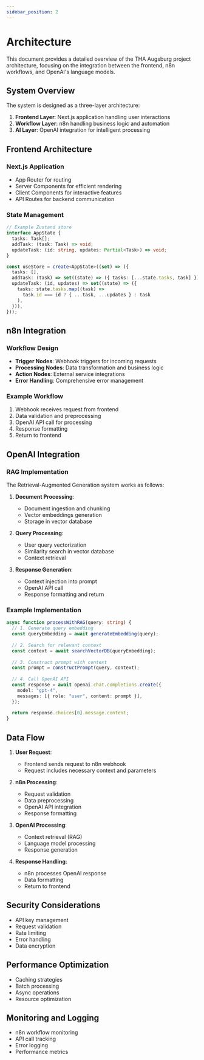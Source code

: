 ```yaml
---
sidebar_position: 2
---
```


# Architecture

This document provides a detailed overview of the THA Augsburg project architecture, focusing on the integration between the frontend, n8n workflows, and OpenAI's language models.

## System Overview

The system is designed as a three-layer architecture:

1. **Frontend Layer**: Next.js application handling user interactions
2. **Workflow Layer**: n8n handling business logic and automation
3. **AI Layer**: OpenAI integration for intelligent processing

## Frontend Architecture

### Next.js Application
- App Router for routing
- Server Components for efficient rendering
- Client Components for interactive features
- API Routes for backend communication

### State Management
```typescript
// Example Zustand store
interface AppState {
  tasks: Task[];
  addTask: (task: Task) => void;
  updateTask: (id: string, updates: Partial<Task>) => void;
}

const useStore = create<AppState>((set) => ({
  tasks: [],
  addTask: (task) => set((state) => ({ tasks: [...state.tasks, task] })),
  updateTask: (id, updates) => set((state) => ({
    tasks: state.tasks.map((task) =>
      task.id === id ? { ...task, ...updates } : task
    ),
  })),
}));
```

## n8n Integration

### Workflow Design
- **Trigger Nodes**: Webhook triggers for incoming requests
- **Processing Nodes**: Data transformation and business logic
- **Action Nodes**: External service integrations
- **Error Handling**: Comprehensive error management

### Example Workflow
1. Webhook receives request from frontend
2. Data validation and preprocessing
3. OpenAI API call for processing
4. Response formatting
5. Return to frontend

## OpenAI Integration

### RAG Implementation
The Retrieval-Augmented Generation system works as follows:

1. **Document Processing**:
   - Document ingestion and chunking
   - Vector embeddings generation
   - Storage in vector database

2. **Query Processing**:
   - User query vectorization
   - Similarity search in vector database
   - Context retrieval

3. **Response Generation**:
   - Context injection into prompt
   - OpenAI API call
   - Response formatting and return

### Example Implementation
```typescript
async function processWithRAG(query: string) {
  // 1. Generate query embedding
  const queryEmbedding = await generateEmbedding(query);
  
  // 2. Search for relevant context
  const context = await searchVectorDB(queryEmbedding);
  
  // 3. Construct prompt with context
  const prompt = constructPrompt(query, context);
  
  // 4. Call OpenAI API
  const response = await openai.chat.completions.create({
    model: "gpt-4",
    messages: [{ role: "user", content: prompt }],
  });
  
  return response.choices[0].message.content;
}
```

## Data Flow

1. **User Request**:
   - Frontend sends request to n8n webhook
   - Request includes necessary context and parameters

2. **n8n Processing**:
   - Request validation
   - Data preprocessing
   - OpenAI API integration
   - Response formatting

3. **OpenAI Processing**:
   - Context retrieval (RAG)
   - Language model processing
   - Response generation

4. **Response Handling**:
   - n8n processes OpenAI response
   - Data formatting
   - Return to frontend

## Security Considerations

- API key management
- Request validation
- Rate limiting
- Error handling
- Data encryption

## Performance Optimization

- Caching strategies
- Batch processing
- Async operations
- Resource optimization

## Monitoring and Logging

- n8n workflow monitoring
- API call tracking
- Error logging
- Performance metrics 